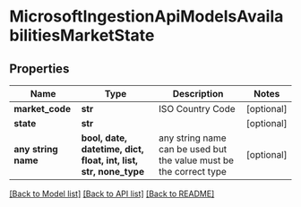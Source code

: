 # MicrosoftIngestionApiModelsAvailabilitiesMarketState


## Properties
Name | Type | Description | Notes
------------ | ------------- | ------------- | -------------
**market_code** | **str** | ISO Country Code | [optional] 
**state** | **str** |  | [optional] 
**any string name** | **bool, date, datetime, dict, float, int, list, str, none_type** | any string name can be used but the value must be the correct type | [optional]

[[Back to Model list]](../README.md#documentation-for-models) [[Back to API list]](../README.md#documentation-for-api-endpoints) [[Back to README]](../README.md)


